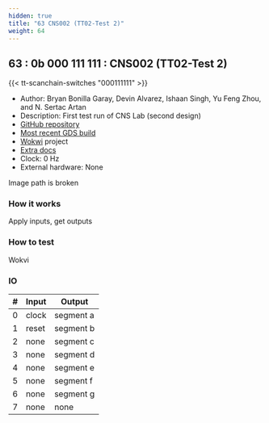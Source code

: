 ```yaml
---
hidden: true
title: "63 CNS002 (TT02-Test 2)"
weight: 64
---
```


## 63 : 0b 000 111 111 : CNS002 (TT02-Test 2)

{{< tt-scanchain-switches "000111111" >}}

* Author: Bryan Bonilla Garay, Devin Alvarez, Ishaan Singh, Yu Feng Zhou, and N. Sertac Artan
* Description: First test run of CNS Lab (second design)
* [GitHub repository](https://github.com/NYIT-CNS/cns002-tt02-submission2)
* [Most recent GDS build](https://github.com/NYIT-CNS/cns002-tt02-submission2/actions/runs/3603687221)
* [Wokwi](https://wokwi.com/projects/349953952950780498) project
* [Extra docs](https://github.com/arta-ns/tt02-cns-submission/blob/main/README.md)
* Clock: 0 Hz
* External hardware: None

Image path is broken

### How it works

Apply inputs, get outputs

### How to test

Wokvi

### IO

| # | Input        | Output       |
|---|--------------|--------------|
| 0 | clock  | segment a |
| 1 | reset  | segment b |
| 2 | none  | segment c |
| 3 | none  | segment d |
| 4 | none  | segment e |
| 5 | none  | segment f |
| 6 | none  | segment g |
| 7 | none  | none |
